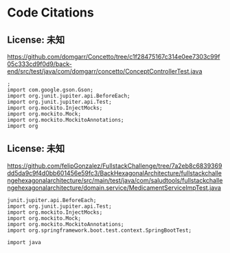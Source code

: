 # Code Citations

## License: 未知
https://github.com/domgarr/Concetto/tree/c1f28475167c314e0ee7303c99f05c333cd9f0d9/back-end/src/test/java/com/domgarr/concetto/ConceptControllerTest.java

```
;
import com.google.gson.Gson;
import org.junit.jupiter.api.BeforeEach;
import org.junit.jupiter.api.Test;
import org.mockito.InjectMocks;
import org.mockito.Mock;
import org.mockito.MockitoAnnotations;
import org
```


## License: 未知
https://github.com/felipGonzalez/FullstackChallenge/tree/7a2eb8c6839369dd5da9c9f4d0bb601456e59fc3/BackHexagonalArchitecture/fullstackchallengehexagonalarchitecture/src/main/test/java/com/saludtools/fullstackchallengehexagonalarchitecture/domain.service/MedicamentServiceImpTest.java

```
junit.jupiter.api.BeforeEach;
import org.junit.jupiter.api.Test;
import org.mockito.InjectMocks;
import org.mockito.Mock;
import org.mockito.MockitoAnnotations;
import org.springframework.boot.test.context.SpringBootTest;

import java
```

